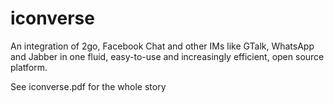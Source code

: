 iconverse
=========

An integration of 2go, Facebook Chat and other IMs like GTalk, WhatsApp and Jabber in one fluid, easy-to-use and increasingly efficient, open source platform.

See iconverse.pdf for the whole story
